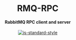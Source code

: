 <h1 align="center">RMQ-RPC</h1>
<h4 align="center">RabbitMQ RPC client and server</h4>

<p align="center">
   <a href="https://github.com/feross/standard" target="_blank">
      <img src="https://img.shields.io/badge/code%20style-standard-brightgreen.svg?style=flat" alt="js-standard-style"></img>
   </a>
</p>
